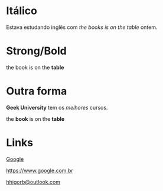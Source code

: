 # Itálico

Estava estudando inglês com _the books is on the table_ ontem.

# Strong/Bold

the book is on the **table**

# Outra forma

__Geek University__ tem os *melhores* cursos.

the __book__ is on the **table**

# Links

[Google](https://www.google.com.br "Site do Google")

<https://www.google.com.br>

<hhigorb@outlook.com>

